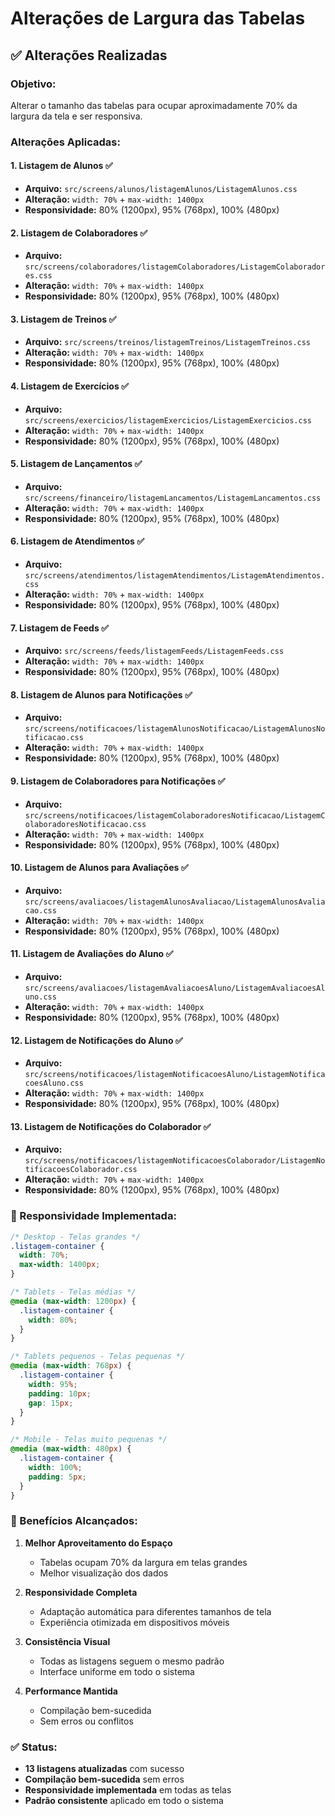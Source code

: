 # Alterações de Largura das Tabelas

## ✅ **Alterações Realizadas**

### **Objetivo:**
Alterar o tamanho das tabelas para ocupar aproximadamente 70% da largura da tela e ser responsiva.

### **Alterações Aplicadas:**

#### **1. Listagem de Alunos** ✅
- **Arquivo:** `src/screens/alunos/listagemAlunos/ListagemAlunos.css`
- **Alteração:** `width: 70%` + `max-width: 1400px`
- **Responsividade:** 80% (1200px), 95% (768px), 100% (480px)

#### **2. Listagem de Colaboradores** ✅
- **Arquivo:** `src/screens/colaboradores/listagemColaboradores/ListagemColaboradores.css`
- **Alteração:** `width: 70%` + `max-width: 1400px`
- **Responsividade:** 80% (1200px), 95% (768px), 100% (480px)

#### **3. Listagem de Treinos** ✅
- **Arquivo:** `src/screens/treinos/listagemTreinos/ListagemTreinos.css`
- **Alteração:** `width: 70%` + `max-width: 1400px`
- **Responsividade:** 80% (1200px), 95% (768px), 100% (480px)

#### **4. Listagem de Exercícios** ✅
- **Arquivo:** `src/screens/exercicios/listagemExercicios/ListagemExercicios.css`
- **Alteração:** `width: 70%` + `max-width: 1400px`
- **Responsividade:** 80% (1200px), 95% (768px), 100% (480px)

#### **5. Listagem de Lançamentos** ✅
- **Arquivo:** `src/screens/financeiro/listagemLancamentos/ListagemLancamentos.css`
- **Alteração:** `width: 70%` + `max-width: 1400px`
- **Responsividade:** 80% (1200px), 95% (768px), 100% (480px)

#### **6. Listagem de Atendimentos** ✅
- **Arquivo:** `src/screens/atendimentos/listagemAtendimentos/ListagemAtendimentos.css`
- **Alteração:** `width: 70%` + `max-width: 1400px`
- **Responsividade:** 80% (1200px), 95% (768px), 100% (480px)

#### **7. Listagem de Feeds** ✅
- **Arquivo:** `src/screens/feeds/listagemFeeds/ListagemFeeds.css`
- **Alteração:** `width: 70%` + `max-width: 1400px`
- **Responsividade:** 80% (1200px), 95% (768px), 100% (480px)

#### **8. Listagem de Alunos para Notificações** ✅
- **Arquivo:** `src/screens/notificacoes/listagemAlunosNotificacao/ListagemAlunosNotificacao.css`
- **Alteração:** `width: 70%` + `max-width: 1400px`
- **Responsividade:** 80% (1200px), 95% (768px), 100% (480px)

#### **9. Listagem de Colaboradores para Notificações** ✅
- **Arquivo:** `src/screens/notificacoes/listagemColaboradoresNotificacao/ListagemColaboradoresNotificacao.css`
- **Alteração:** `width: 70%` + `max-width: 1400px`
- **Responsividade:** 80% (1200px), 95% (768px), 100% (480px)

#### **10. Listagem de Alunos para Avaliações** ✅
- **Arquivo:** `src/screens/avaliacoes/listagemAlunosAvaliacao/ListagemAlunosAvaliacao.css`
- **Alteração:** `width: 70%` + `max-width: 1400px`
- **Responsividade:** 80% (1200px), 95% (768px), 100% (480px)

#### **11. Listagem de Avaliações do Aluno** ✅
- **Arquivo:** `src/screens/avaliacoes/listagemAvaliacoesAluno/ListagemAvaliacoesAluno.css`
- **Alteração:** `width: 70%` + `max-width: 1400px`
- **Responsividade:** 80% (1200px), 95% (768px), 100% (480px)

#### **12. Listagem de Notificações do Aluno** ✅
- **Arquivo:** `src/screens/notificacoes/listagemNotificacoesAluno/ListagemNotificacoesAluno.css`
- **Alteração:** `width: 70%` + `max-width: 1400px`
- **Responsividade:** 80% (1200px), 95% (768px), 100% (480px)

#### **13. Listagem de Notificações do Colaborador** ✅
- **Arquivo:** `src/screens/notificacoes/listagemNotificacoesColaborador/ListagemNotificacoesColaborador.css`
- **Alteração:** `width: 70%` + `max-width: 1400px`
- **Responsividade:** 80% (1200px), 95% (768px), 100% (480px)

### **📱 Responsividade Implementada:**

```css
/* Desktop - Telas grandes */
.listagem-container {
  width: 70%;
  max-width: 1400px;
}

/* Tablets - Telas médias */
@media (max-width: 1200px) {
  .listagem-container {
    width: 80%;
  }
}

/* Tablets pequenos - Telas pequenas */
@media (max-width: 768px) {
  .listagem-container {
    width: 95%;
    padding: 10px;
    gap: 15px;
  }
}

/* Mobile - Telas muito pequenas */
@media (max-width: 480px) {
  .listagem-container {
    width: 100%;
    padding: 5px;
  }
}
```

### **🎯 Benefícios Alcançados:**

1. **Melhor Aproveitamento do Espaço**
   - Tabelas ocupam 70% da largura em telas grandes
   - Melhor visualização dos dados

2. **Responsividade Completa**
   - Adaptação automática para diferentes tamanhos de tela
   - Experiência otimizada em dispositivos móveis

3. **Consistência Visual**
   - Todas as listagens seguem o mesmo padrão
   - Interface uniforme em todo o sistema

4. **Performance Mantida**
   - Compilação bem-sucedida
   - Sem erros ou conflitos

### **✅ Status:**
- **13 listagens atualizadas** com sucesso
- **Compilação bem-sucedida** sem erros
- **Responsividade implementada** em todas as telas
- **Padrão consistente** aplicado em todo o sistema 